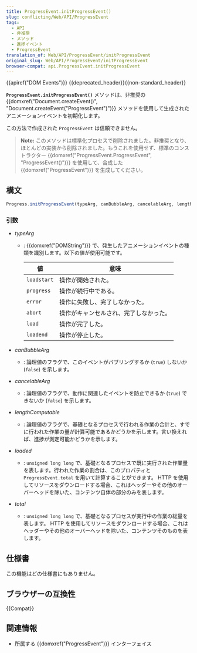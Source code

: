 ```yaml
---
title: ProgressEvent.initProgressEvent()
slug: conflicting/Web/API/ProgressEvent
tags:
  - API
  - 非推奨
  - メソッド
  - 進捗イベント
  - ProgressEvent
translation_of: Web/API/ProgressEvent/initProgressEvent
original_slug: Web/API/ProgressEvent/initProgressEvent
browser-compat: api.ProgressEvent.initProgressEvent
---
```

{{apiref("DOM Events")}} {{deprecated_header}}{{non-standard_header}}

**`ProgressEvent.initProgressEvent()`** メソッドは、非推奨の {{domxref("Document.createEvent()", "Document.createEvent(\"ProgressEvent\")")}} メソッドを使用して生成されたアニメーションイベントを初期化します。

この方法で作成された `ProgressEvent` は信頼できません。

> **Note:** このメソッドは標準化プロセスで削除されました。非推奨となり、ほとんどの実装から削除されました。もうこれを使用せず、標準のコンストラクター {{domxref("ProgressEvent.ProgressEvent", "ProgressEvent()")}} を使用して、合成した {{domxref("ProgressEvent")}} を生成してください。

## 構文

```js
Progress.initProgressEvent(typeArg, canBubbleArg, cancelableArg, lengthComputable, loaded, total);
```

### 引数

- _typeArg_

  - : {{domxref("DOMString")}} で、発生したアニメーションイベントの種類を識別します。以下の値が使用可能です。

    | 値          | 意味                                             |
    | ----------- | ------------------------------------------------ |
    | `loadstart` | 操作が開始された。                               |
    | `progress`  | 操作が続行中である。                             |
    | `error`     | 操作に失敗し、完了しなかった。                   |
    | `abort`     | 操作がキャンセルされ、完了しなかった。           |
    | `load`      | 操作が完了した。                                 |
    | `loadend`   | 操作が停止した。                                 |

- _canBubbleArg_
  - : 論理値のフラグで、このイベントがバブリングするか (`true`) しないか (`false`) を示します。
- _cancelableArg_
  - : 論理値のフラグで、動作に関連したイベントを防止できるか (`true`) できないか (`false`) を示します。
- _lengthComputable_
  - : 論理値のフラグで、基礎となるプロセスで行われる作業の合計と、すでに行われた作業の量が計算可能であるかどうかを示します。言い換えれば、進捗が測定可能かどうかを示します。
- _loaded_
  - : `unsigned long long` で、基礎となるプロセスで既に実行された作業量を表します。行われた作業の割合は、このプロパティと `ProgressEvent.total` を用いて計算することができます。 HTTP を使用してリソースをダウンロードする場合、これはヘッダーやその他のオーバーヘッドを除いた、コンテンツ自体の部分のみを表します。
- _total_
  - : `unsigned long long` で、基礎となるプロセスが実行中の作業の総量を表します。 HTTP を使用してリソースをダウンロードする場合、これはヘッダーやその他のオーバーヘッドを除いた、コンテンツそのものを表します。

## 仕様書

この機能はどの仕様書にもありません。

## ブラウザーの互換性

{{Compat}}

## 関連情報

- 所属する {{domxref("ProgressEvent")}} インターフェイス
